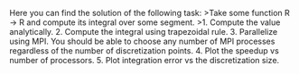 Here you can find the solution of the following task:
    >Take some function R -> R and compute its integral over some segment.
    >1. Compute the value analytically.
    2. Compute the integral using trapezoidal rule.
    3. Parallelize using MPI. You should be able to choose any number of MPI processes regardless of the number of discretization points.
    4. Plot the speedup vs number of processors.
    5. Plot integration error vs the discretization size.

